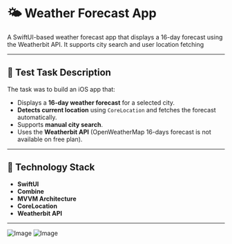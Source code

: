 # 🌤 Weather Forecast App

A SwiftUI-based weather forecast app that displays a 16-day forecast using the Weatherbit API. It supports city search and user location fetching

---

## 📝 Test Task Description

The task was to build an iOS app that:

- Displays a **16-day weather forecast** for a selected city.
- **Detects current location** using `CoreLocation` and fetches the forecast automatically.
- Supports **manual city search**.
- Uses the **Weatherbit API** (OpenWeatherMap 16-days forecast is not available on free plan).

---

## 🧰 Technology Stack

- **SwiftUI**
- **Combine**
- **MVVM Architecture**
- **CoreLocation**
- **Weatherbit API**

---

![Image](https://github.com/user-attachments/assets/a3b99477-7eb7-467e-82ed-18148c7b2c69)
![Image](https://github.com/user-attachments/assets/d926fbbf-d971-46c4-8231-f331e4656e21)


